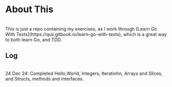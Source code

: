 # About This
<br>
This is just a repo containing my exercises, as I work through [Learn Go With Tests](https://quii.gitbook.io/learn-go-with-tests), which is a great way to both learn Go, and TDD.
<br>

## Log
<br>
24 Dec 24: Completed Hello,World, Integers, Iteratiohn, Arrays and Slices, and Structs, methods and interfaces. 
